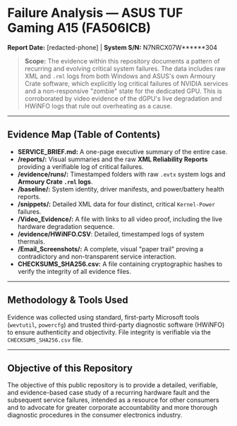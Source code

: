 ﻿# Failure Analysis — ASUS TUF Gaming A15 (FA506ICB)
**Report Date:** [redacted-phone] | **System S/N:** N7NRCX07W******304

> **Scope:** The evidence within this repository documents a pattern of recurring and evolving critical system failures. The data includes raw XML and `.rml` logs from both Windows and ASUS's own Armoury Crate software, which explicitly log critical failures of NVIDIA services and a non-responsive "zombie" state for the dedicated GPU. This is corroborated by video evidence of the dGPU's live degradation and HWiNFO logs that rule out overheating as a cause.

---

## Evidence Map (Table of Contents)

* **SERVICE_BRIEF.md:** A one-page executive summary of the entire case.
* **/reports/:** Visual summaries and the raw **XML Reliability Reports** providing a verifiable log of critical failures.
* **/evidence/runs/:** Timestamped folders with raw `.evtx` system logs and **Armoury Crate `.rml` logs**.
* **/baseline/:** System identity, driver manifests, and power/battery health reports.
* **/snippets/:** Detailed XML data for four distinct, critical `Kernel-Power` failures.
* **/Video_Evidence/:** A file with links to all video proof, including the live hardware degradation sequence.
* **/evidence/HWiNFO.CSV**: Detailed, timestamped logs of system thermals.
* **/Email_Screenshots/:** A complete, visual "paper trail" proving a contradictory and non-transparent service interaction.
* **CHECKSUMS_SHA256.csv:** A file containing cryptographic hashes to verify the integrity of all evidence files.

---

## Methodology & Tools Used
Evidence was collected using standard, first-party Microsoft tools (`wevtutil`, `powercfg`) and trusted third-party diagnostic software (HWiNFO) to ensure authenticity and objectivity. File integrity is verifiable via the `CHECKSUMS_SHA256.csv` file.

---

## Objective of this Repository
The objective of this public repository is to provide a detailed, verifiable, and evidence-based case study of a recurring hardware fault and the subsequent service failures, intended as a resource for other consumers and to advocate for greater corporate accountability and more thorough diagnostic procedures in the consumer electronics industry.
